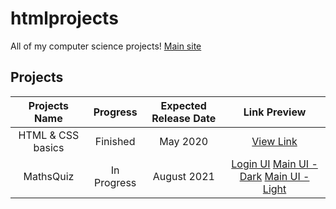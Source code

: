 # htmlprojects
All of my computer science projects! [Main site](https://danishsite.theworkpc.com/htmlprojects)

## Projects
| Projects Name | Progress | Expected Release Date | Link Preview |
| :---: | :---: | :---: | :--------: |
| HTML & CSS basics | Finished | May 2020 | [View Link](https://danishsite.ml/htmlprojects/htmlncss-basics/index.html) |
| MathsQuiz | In Progress | August 2021 | [Login UI](https://danishsite.ml/htmlprojects/MathsQuiz) [Main UI - Dark](https://danishsite.ml/htmlprojects/MathsQuiz/mainui/index.html) [Main UI - Light](https://danishsite.ml/htmlprojects/MathsQuiz/mainui/index%20-%20light.html) |
